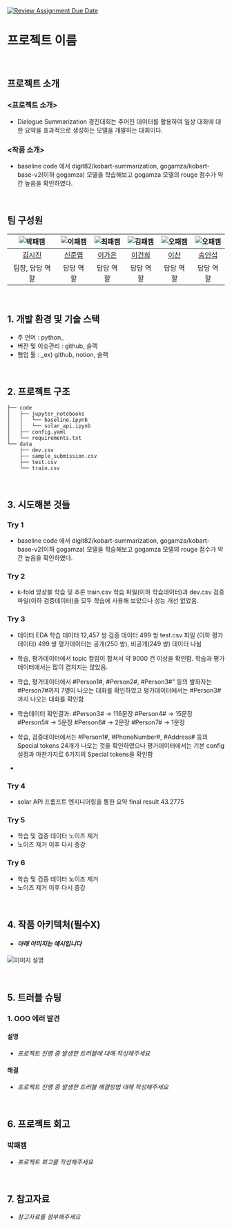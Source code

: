 [![Review Assignment Due Date](https://classroom.github.com/assets/deadline-readme-button-22041afd0340ce965d47ae6ef1cefeee28c7c493a6346c4f15d667ab976d596c.svg)](https://classroom.github.com/a/HS6nBbT4)
# 프로젝트 이름

<br>

## 프로젝트 소개
### <프로젝트 소개>
- Dialogue Summarization 경진대회는 주어진 데이터를 활용하여 일상 대화에 대한 요약을 효과적으로 생성하는 모델을 개발하는 대회이다.

### <작품 소개>
- baseline code 에서 digit82/kobart-summarization, gogamza/kobart-base-v2(이하 gogamza) 모델을 학습해보고 gogamza 모델의 rouge 점수가 약간 높음을 확인하였다.


<br>

## 팀 구성원

| ![박패캠](https://avatars.githubusercontent.com/u/156163982?v=4) | ![이패캠](https://avatars.githubusercontent.com/u/156163982?v=4) | ![최패캠](https://avatars.githubusercontent.com/u/156163982?v=4) | ![김패캠](https://avatars.githubusercontent.com/u/156163982?v=4) | ![오패캠](https://avatars.githubusercontent.com/u/156163982?v=4) | ![오패캠](https://avatars.githubusercontent.com/u/156163982?v=4) |
| :--------------------------------------------------------------: | :--------------------------------------------------------------: | :--------------------------------------------------------------: | :--------------------------------------------------------------: | :--------------------------------------------------------------: | :--------------------------------------------------------------: |
|            [김시진](https://github.com/UpstageAILab)             |            [신준엽](https://github.com/UpstageAILab)             |            [이가은](https://github.com/UpstageAILab)             |            [이건희](https://github.com/UpstageAILab)             |            [이찬](https://github.com/UpstageAILab)             |            [송인섭](https://github.com/UpstageAILab)             |
|                            팀장, 담당 역할                             |                            담당 역할                             |                            담당 역할                             |                            담당 역할                             |                            담당 역할                             |                            담당 역할                             |

<br>

## 1. 개발 환경 및 기술 스택
- 주 언어 : python_
- 버전 및 이슈관리 : github, 슬랙
- 협업 툴 : _ex) github, notion, 슬랙

<br>

## 2. 프로젝트 구조
```
├── code
│   ├── jupyter_notebooks
│   │   └── baseline.ipynb
│   │   └── solar_api.ipynb
│   ├── config.yaml
│   └── requirements.txt
└── data
    ├── dev.csv
    ├── sample_submission.csv
    ├── test.csv
    └── train.csv
```

<br>

## 3. 시도해본 것들
### Try 1
- baseline code 에서 digit82/kobart-summarization, gogamza/kobart-base-v2(이하 gogamza) 모델을 학습해보고 gogamza 모델의 rouge 점수가 약간 높음을 확인하였다.

### Try 2
- k-fold 앙상블 학습 및 추론
train.csv 학습 파일(이하 학습데이터)과 dev.csv 검증 파일(이하 검증데이터)을 모두 학습에 사용해 보았으나 성능 개선 없었음. 

### Try 3
- 데이터 EDA
학습 데이터 12,457 쌍
검증 데이터 499 쌍
test.csv 파일 (이하 평가데이터) 499 쌍
평가데이터는 공개(250 쌍), 비공개(249 쌍) 데이터 나뉨
- 학습, 평가데이터에서 topic 컬럼이 합쳐서 약 9000 건 이상을 확인함. 학습과 평가 데이터에서는 많이 겹치지는 않았음.
- 학습, 평가데이터에서 #Person1#, #Person2#, #Person3#" 등의 발화자는 #Person7#까지 7명이 나오는 대화를 확인하였고 평가데이터에서는 #Person3#까지 나오는 대화를 확인함
- 학습데이터 확인결과:
#Person3# -> 116문장
#Person4# -> 15문장
#Person5# -> 5문장
#Person6# -> 2문장
#Person7# -> 1문장

- 학습, 검증데이터에서는 #Person1#, #PhoneNumber#, #Address# 등의 Special tokens 24개가 나오는 것을 확인하였으나 평가데이터에서는 기본 config 설정과 마찬가지로 6가지의 Special tokens을 확인함 
- 

### Try 4
- solar API 프롬프트 엔지니어링을 통한 요약
final result 43.2775

### Try 5
- 학습 및 검증 데이터 노이즈 제거
- 노이즈 제거 이후 다시 증강 

### Try 6
- 학습 및 검증 데이터 노이즈 제거
- 노이즈 제거 이후 다시 증강 

<br>

## 4. 작품 아키텍처(필수X)
- #### _아래 이미지는 예시입니다_
![이미지 설명](https://www.cadgraphics.co.kr/UPLOAD/editor/2024/07/04//2024726410gH04SyxMo3_editor_image.png)

<br>

## 5. 트러블 슈팅
### 1. OOO 에러 발견

#### 설명
- _프로젝트 진행 중 발생한 트러블에 대해 작성해주세요_

#### 해결
- _프로젝트 진행 중 발생한 트러블 해결방법 대해 작성해주세요_

<br>

## 6. 프로젝트 회고
### 박패캠
- _프로젝트 회고를 작성해주세요_

<br>

## 7. 참고자료
- _참고자료를 첨부해주세요_
